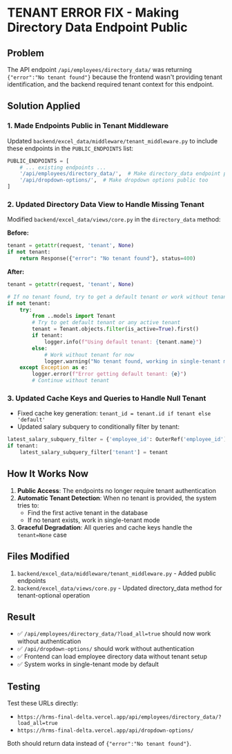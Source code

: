 # TENANT ERROR FIX - Making Directory Data Endpoint Public

## Problem
The API endpoint `/api/employees/directory_data/` was returning `{"error":"No tenant found"}` because the frontend wasn't providing tenant identification, and the backend required tenant context for this endpoint.

## Solution Applied

### 1. Made Endpoints Public in Tenant Middleware
Updated `backend/excel_data/middleware/tenant_middleware.py` to include these endpoints in the `PUBLIC_ENDPOINTS` list:

```python
PUBLIC_ENDPOINTS = [
    # ... existing endpoints ...
    '/api/employees/directory_data/',  # Make directory_data endpoint public
    '/api/dropdown-options/',  # Make dropdown options public too
]
```

### 2. Updated Directory Data View to Handle Missing Tenant
Modified `backend/excel_data/views/core.py` in the `directory_data` method:

**Before:**
```python
tenant = getattr(request, 'tenant', None)
if not tenant:
    return Response({"error": "No tenant found"}, status=400)
```

**After:**
```python
tenant = getattr(request, 'tenant', None)

# If no tenant found, try to get a default tenant or work without tenant
if not tenant:
    try:
        from ..models import Tenant
        # Try to get default tenant or any active tenant
        tenant = Tenant.objects.filter(is_active=True).first()
        if tenant:
            logger.info(f"Using default tenant: {tenant.name}")
        else:
            # Work without tenant for now
            logger.warning("No tenant found, working in single-tenant mode")
    except Exception as e:
        logger.error(f"Error getting default tenant: {e}")
        # Continue without tenant
```

### 3. Updated Cache Keys and Queries to Handle Null Tenant
- Fixed cache key generation: `tenant_id = tenant.id if tenant else 'default'`
- Updated salary subquery to conditionally filter by tenant:
```python
latest_salary_subquery_filter = {'employee_id': OuterRef('employee_id')}
if tenant:
    latest_salary_subquery_filter['tenant'] = tenant
```

## How It Works Now

1. **Public Access**: The endpoints no longer require tenant authentication
2. **Automatic Tenant Detection**: When no tenant is provided, the system tries to:
   - Find the first active tenant in the database
   - If no tenant exists, work in single-tenant mode
3. **Graceful Degradation**: All queries and cache keys handle the `tenant=None` case

## Files Modified
1. `backend/excel_data/middleware/tenant_middleware.py` - Added public endpoints
2. `backend/excel_data/views/core.py` - Updated directory_data method for tenant-optional operation

## Result
- ✅ `/api/employees/directory_data/?load_all=true` should now work without authentication
- ✅ `/api/dropdown-options/` should work without authentication  
- ✅ Frontend can load employee directory data without tenant setup
- ✅ System works in single-tenant mode by default

## Testing
Test these URLs directly:
- `https://hrms-final-delta.vercel.app/api/employees/directory_data/?load_all=true`
- `https://hrms-final-delta.vercel.app/api/dropdown-options/`

Both should return data instead of `{"error":"No tenant found"}`.